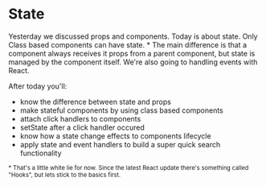 # State

Yesterday we discussed props and components. Today is about state. Only Class based components can have state. * The main difference is that a component always receives it props from a parent component, but state is managed by the component itself. We're also going to handling events with React.

After today you'll:

* know the difference between state and props
* make stateful components by using class based components
* attach click handlers to components
* setState after a click handler occured
* know how a state change effects to components lifecycle
* apply state and event handlers to build a super quick search functionality

<small>* That's a little white lie for now. Since the latest React update there's something called "Hooks", but lets stick to the basics first.</small>